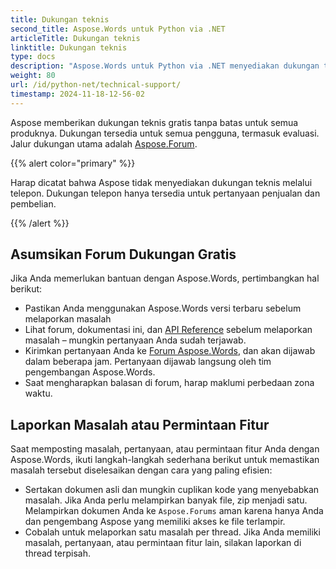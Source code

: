 ```yaml
---
title: Dukungan teknis
second_title: Aspose.Words untuk Python via .NET
articleTitle: Dukungan teknis
linktitle: Dukungan teknis
type: docs
description: "Aspose.Words untuk Python via .NET menyediakan dukungan teknis gratis yang tersedia untuk semua pengguna. Silakan laporkan pertanyaan, masalah, atau permintaan fitur Anda menggunakan Forum Dukungan Gratis Aspose."
weight: 80
url: /id/python-net/technical-support/
timestamp: 2024-11-18-12-56-02
---
```


Aspose memberikan dukungan teknis gratis tanpa batas untuk semua produknya. Dukungan tersedia untuk semua pengguna, termasuk evaluasi. Jalur dukungan utama adalah [Aspose.Forum](https://forum.aspose.com/c/words/8).

{{% alert color="primary" %}}

Harap dicatat bahwa Aspose tidak menyediakan dukungan teknis melalui telepon. Dukungan telepon hanya tersedia untuk pertanyaan penjualan dan pembelian.

{{% /alert %}}

## Asumsikan Forum Dukungan Gratis

Jika Anda memerlukan bantuan dengan Aspose.Words, pertimbangkan hal berikut:

* Pastikan Anda menggunakan Aspose.Words versi terbaru sebelum melaporkan masalah
* Lihat forum, dokumentasi ini, dan [API Reference](https://reference.aspose.com/words/python-net/) sebelum melaporkan masalah – mungkin pertanyaan Anda sudah terjawab.
* Kirimkan pertanyaan Anda ke [Forum Aspose.Words](https://forum.aspose.com/c/words/8), dan akan dijawab dalam beberapa jam. Pertanyaan dijawab langsung oleh tim pengembangan Aspose.Words.
* Saat mengharapkan balasan di forum, harap maklumi perbedaan zona waktu.

## Laporkan Masalah atau Permintaan Fitur

Saat memposting masalah, pertanyaan, atau permintaan fitur Anda dengan Aspose.Words, ikuti langkah-langkah sederhana berikut untuk memastikan masalah tersebut diselesaikan dengan cara yang paling efisien:

* Sertakan dokumen asli dan mungkin cuplikan kode yang menyebabkan masalah. Jika Anda perlu melampirkan banyak file, zip menjadi satu. Melampirkan dokumen Anda ke `Aspose.Forums` aman karena hanya Anda dan pengembang Aspose yang memiliki akses ke file terlampir.
* Cobalah untuk melaporkan satu masalah per thread. Jika Anda memiliki masalah, pertanyaan, atau permintaan fitur lain, silakan laporkan di thread terpisah.

